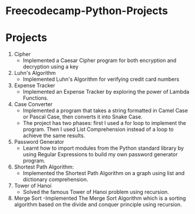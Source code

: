 # Freecodecamp-Python-Projects

# Projects

1. Cipher
   - Implemented a Caesar Cipher program for both encryption and decryption using a key
2. Luhn's Algorithm
   - Implemented Luhn's Algorithm for verifying credit card numbers
3. Expense Tracker
   - Implemented an Expense Tracker by exploring the power of Lambda Functions.
4. Case Converter
   - Implemented a program that takes a string formatted in Camel Case or Pascal Case, then converts it into Snake Case.
   - The project has two phases: first I used a for loop to implement
     the program. Then I used List Comprehension instead of a loop to
     achieve the same results.
5. Password Generator
   - Learnt how to import modules from the Python standard library by using Regular Expressions to build my own password generator program.
6. Shortest Path Algorithm:
   - Implemented the Shortest Path Algorithm on a graph using list and dictionary comprehension.
7. Tower of Hanoi
   - Solved the famous Tower of Hanoi problem using recursion.
8. Merge Sort
   -Implemented The Merge Sort Algorithm which is a sorting algorithm based on the divide and conquer principle using recursion.
